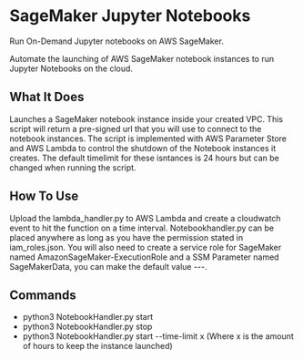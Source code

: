 # SageMaker Jupyter Notebooks
Run On-Demand Jupyter notebooks on AWS SageMaker.

Automate the launching of AWS SageMaker notebook instances to run Jupyter Notebooks on the cloud.

## What It Does
Launches a SageMaker notebook instance inside your created VPC. This script will return a pre-signed url that you will use to connect to the notebook instances. The script is implemented with AWS Parameter Store and AWS Lambda to control the shutdown of the Notebook instances it creates. The default timelimit for these isntances is 24 hours but can be changed when running the script.

## How To Use
Upload the lambda_handler.py to AWS Lambda and create a cloudwatch event to hit the function on a time interval. Notebookhandler.py can be placed anywhere as long as you have the permission stated in iam_roles.json. You will also need to create a service role for SageMaker named AmazonSageMaker-ExecutionRole and a SSM Parameter named SageMakerData, you can make the default value ---.

## Commands
* python3 NotebookHandler.py start
* python3 NotebookHandler.py stop
* python3 NotebookHandler.py start --time-limit x
(Where x is the amount of hours to keep the instance launched)
